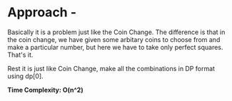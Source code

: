 # Approach - 

Basically it is a problem just like the Coin Change. The difference is that in the coin change, we have given some arbitary coins to choose from and make a particular number, but here we have to take only perfect squares. That's it.

Rest it is just like Coin Change, make all the combinations in DP format using dp[0].

**Time Complexity: O(n^2)**